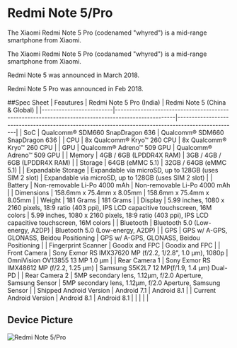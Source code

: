 # Redmi Note 5/Pro

The Xiaomi Redmi Note 5 Pro (codenamed "whyred") is a mid-range smartphone from Xiaomi.

The Xiaomi Redmi Note 5 Pro (codanamed "whyred") is a mid-range smartphone from Xiaomi.

Redmi Note 5 was announced in March 2018.

Redmi Note 5 Pro was announced in Feb 2018.

##Spec Sheet
| Feautures               | Redmi Note 5 Pro (India)                                                                          | Redmi Note 5 (China & Global)                                                                     |
|-------------------------|---------------------------------------------------------------------------------------------------|---------------------------------------------------------------------------------------------------|
| SoC                     | Qualcomm® SDM660 SnapDragon 636                                                                   | Qualcomm® SDM660 SnapDragon 636                                                                   |
| CPU                     | 8x Qualcomm® Kryo™ 260 CPU                                                                        | 8x Qualcomm® Kryo™ 260 CPU                                                                        |
| GPU                     | Qualcomm® Adreno™ 509 GPU                                                                         | Qualcomm® Adreno™ 509 GPU                                                                         |
| Memory                  | 4GB / 6GB (LPDDR4X RAM)                                                                           | 3GB / 4GB / 6GB (LPDDR4X RAM)                                                                     |
| Storage                 | 64GB (eMMC 5.1)                                                                                   | 32GB / 64GB (eMMC 5.1)                                                                            |
| Expandable Storage      | Expandable via microSD, up to 128GB (uses SIM 2 slot)                                             | Expandable via microSD, up to 128GB (uses SIM 2 slot)                                             |
| Battery                 | Non-removable Li-Po 4000 mAh                                                                      | Non-removable Li-Po 4000 mAh                                                                      |
| Dimensions              | 158.6mm x 75.4mm x 8.05mm                                                                         | 158.6mm x 75.4mm x 8.05mm                                                                         |
| Weight                  | 181 Grams                                                                                         |  181 Grams                                                                                        |
| Display                 | 5.99 inches, 1080 x 2160 pixels, 18:9 ratio (403 ppi), IPS LCD capacitive touchscreen, 16M colors | 5.99 inches, 1080 x 2160 pixels, 18:9 ratio (403 ppi), IPS LCD capacitive touchscreen, 16M colors |
| Bluetooth               | Bluetooth 5.0 (Low-energy, A2DP)                                                                  | Bluetooth 5.0 (Low-energy, A2DP)                                                                  |
| GPS                     | GPS w/ A-GPS, GLONASS, Beidou Positioning                                                         | GPS w/ A-GPS, GLONASS, Beidou Positioning                                                         |
| Fingerprint Scanner     | Goodix and FPC                                                                                    | Goodix and FPC                                                                                    |
| Front Camera            | Sony Exmor RS IMX37620 MP (f/2.2, 1/2.8", 1.0 μm), 1080p                                          | OmniVision OV13855 13 MP 1.0 μm                                                                   |
| Rear Camera 1           | Sony Exmor RS IMX48612 MP (f/2.2, 1.25 μm)                                                        | Samsung S5K2L7 12 MP(f/1.9, 1.4 μm) Dual-PD                                                       |
| Rear Camera 2           | 5MP secondary lens, 1.12μm, f/2.0 Aperture, Samsung Sensor                                        | 5MP secondary lens, 1.12μm, f/2.0 Aperture, Samsung Sensor                                        |
| Shipped Android Version | Android 7.1                                                                                       | Android 8.1                                                                                       |
| Current Android Version | Android 8.1                                                                                       | Android 8.1                                                                                       |
|                         |                                                                                                   |                                                                                                   |

## Device Picture

![Redmi Note 5/Pro](http://blog.mi.com/en/wp-content/uploads/2018/03/E7S-%E4%BA%94%E8%89%B2-1024x768.png "Redmi Note 5/Pro")
